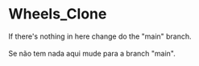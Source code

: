# Wheels_Clone
If there's nothing in here change do the "main" branch.<br><br>
Se não tem nada aqui mude para a branch "main".
